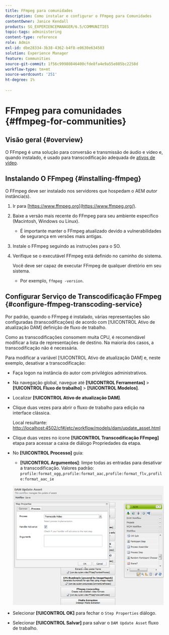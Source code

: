```yaml
---
title: FFmpeg para comunidades
description: Como instalar e configurar o FFmpeg para Comunidades
contentOwner: Janice Kendall
products: SG_EXPERIENCEMANAGER/6.5/COMMUNITIES
topic-tags: administering
content-type: reference
role: Admin
exl-id: dbe28334-3b38-4362-b4f8-e0630e634503
solution: Experience Manager
feature: Communities
source-git-commit: 1f56c99980846400cfde8fa4e9a55e885bc2258d
workflow-type: tm+mt
source-wordcount: '251'
ht-degree: 1%

---
```


# FFmpeg para comunidades {#ffmpeg-for-communities}

## Visão geral {#overview}

O FFmpeg é uma solução para conversão e transmissão de áudio e vídeo e, quando instalado, é usado para transcodificação adequada de [ativos de vídeo](../../help/sites-authoring/default-components-foundation.md#video).

## Instalando O FFmpeg {#installing-ffmpeg}

O FFmpeg deve ser instalado nos servidores que hospedam o AEM *autor* instância(s).

1. Ir para [https://www.ffmpeg.org](https://www.ffmpeg.org/).
1. Baixe a versão mais recente do FFmpeg para seu ambiente específico (Macintosh, Windows ou Linux).

   * É importante manter o FFmpeg atualizado devido a vulnerabilidades de segurança em versões mais antigas.

1. Instale o FFmpeg seguindo as instruções para o SO.

1. Verifique se o executável FFmpeg está definido no caminho do sistema.

   Você deve ser capaz de executar FFmpeg de qualquer diretório em seu sistema.

   * Por exemplo, `ffmpeg -version`.

## Configurar Serviço de Transcodificação FFmpeg {#configure-ffmpeg-transcoding-service}

Por padrão, quando o FFmpeg é instalado, várias representações são configuradas (transcodificações) de acordo com [!UICONTROL Ativo de atualização DAM] definição de fluxo de trabalho.

Como as transcodificações consomem muita CPU, é recomendável modificar a lista de representações de destino. Na maioria dos casos, a transcodificação não é necessária.

Para modificar a variável [!UICONTROL Ativo de atualização DAM] e, neste exemplo, desativar a transcodificação:

* Faça logon na instância do autor com privilégios administrativos.
* Na navegação global, navegue até **[!UICONTROL Ferramentas]** > **[!UICONTROL Fluxo de trabalho]** > **[!UICONTROL Modelos]**.
* Localizar **[!UICONTROL Ativo de atualização DAM]**.
* Clique duas vezes para abrir o fluxo de trabalho para edição na interface clássica.

  Local resultante: [http://localhost:4502/cf#/etc/workflow/models/dam/update_asset.html](http://localhost:4502/cf#/etc/workflow/models/dam/update_asset.html)

* Clique duas vezes no ícone **[!UICONTROL Transcodificação FFmpeg]** etapa para acessar a caixa de diálogo Propriedades da etapa.
* No **[!UICONTROL Processo]** guia:

   * **[!UICONTROL Argumentos]**: limpe todas as entradas para desativar a transcodificação. Valores padrão: `profile:format_ogg,profile:format_aac,profile:format_flv,profile:format_aac_ie`

  ![configure-ffmpeg](assets/configure-ffmpeg.png)

* Selecionar **[!UICONTROL OK]** para fechar o `Step Properties` diálogo.

* Selecionar **[!UICONTROL Salvar]** para salvar o `DAM Update Asset` fluxo de trabalho.
